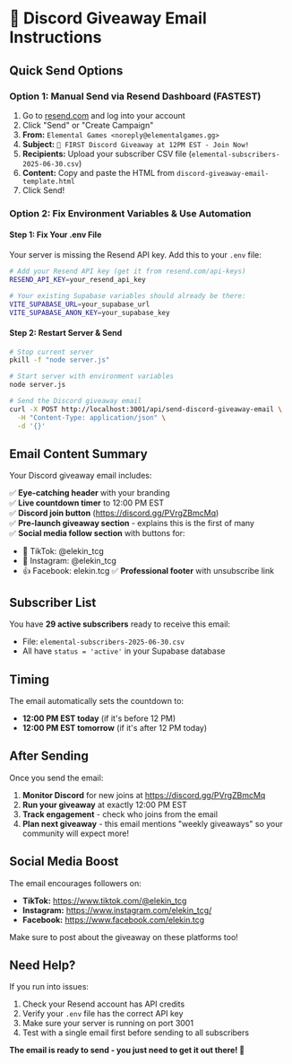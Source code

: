 # 🎁 Discord Giveaway Email Instructions

## Quick Send Options

### Option 1: Manual Send via Resend Dashboard (FASTEST)
1. Go to [resend.com](https://resend.com) and log into your account
2. Click "Send" or "Create Campaign" 
3. **From:** `Elemental Games <noreply@elementalgames.gg>`
4. **Subject:** `🎁 FIRST Discord Giveaway at 12PM EST - Join Now!`
5. **Recipients:** Upload your subscriber CSV file (`elemental-subscribers-2025-06-30.csv`)
6. **Content:** Copy and paste the HTML from `discord-giveaway-email-template.html`
7. Click Send!

### Option 2: Fix Environment Variables & Use Automation

#### Step 1: Fix Your .env File
Your server is missing the Resend API key. Add this to your `.env` file:

```bash
# Add your Resend API key (get it from resend.com/api-keys)
RESEND_API_KEY=your_resend_api_key

# Your existing Supabase variables should already be there:
VITE_SUPABASE_URL=your_supabase_url
VITE_SUPABASE_ANON_KEY=your_supabase_key
```

#### Step 2: Restart Server & Send
```bash
# Stop current server
pkill -f "node server.js"

# Start server with environment variables
node server.js

# Send the Discord giveaway email
curl -X POST http://localhost:3001/api/send-discord-giveaway-email \
  -H "Content-Type: application/json" \
  -d '{}'
```

## Email Content Summary

Your Discord giveaway email includes:

✅ **Eye-catching header** with your branding  
✅ **Live countdown timer** to 12:00 PM EST  
✅ **Discord join button** (https://discord.gg/PVrgZBmcMq)  
✅ **Pre-launch giveaway section** - explains this is the first of many  
✅ **Social media follow section** with buttons for:
   - 📱 TikTok: @elekin_tcg
   - 📸 Instagram: @elekin_tcg  
   - 👍 Facebook: elekin.tcg
✅ **Professional footer** with unsubscribe link

## Subscriber List

You have **29 active subscribers** ready to receive this email:
- File: `elemental-subscribers-2025-06-30.csv`
- All have `status = 'active'` in your Supabase database

## Timing

The email automatically sets the countdown to:
- **12:00 PM EST today** (if it's before 12 PM)
- **12:00 PM EST tomorrow** (if it's after 12 PM today)

## After Sending

Once you send the email:

1. **Monitor Discord** for new joins at https://discord.gg/PVrgZBmcMq
2. **Run your giveaway** at exactly 12:00 PM EST
3. **Track engagement** - check who joins from the email
4. **Plan next giveaway** - this email mentions "weekly giveaways" so your community will expect more!

## Social Media Boost

The email encourages followers on:
- **TikTok:** https://www.tiktok.com/@elekin_tcg
- **Instagram:** https://www.instagram.com/elekin_tcg/  
- **Facebook:** https://www.facebook.com/elekin.tcg

Make sure to post about the giveaway on these platforms too!

## Need Help?

If you run into issues:
1. Check your Resend account has API credits
2. Verify your `.env` file has the correct API key
3. Make sure your server is running on port 3001
4. Test with a single email first before sending to all subscribers

**The email is ready to send - you just need to get it out there! 🚀** 